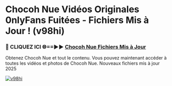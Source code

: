 # Chocoh Nue Vidéos Originales 0nlyFans Fuitées - Fichiers Mis à Jour ! (v98hi)

<h3>🔴 CLIQUEZ ICI 🌐==►► <a href="https://tinyurl.com/2pmr4ezf" rel="nofollow">Chocoh Nue Fichiers Mis à Jour</a></h3>

Obtenez Chocoh Nue et tout le contenu. Vous pouvez maintenant accéder à toutes les vidéos et photos de Chocoh Nue. Nouveaux fichiers mis à jour 2025

[![v98hi](https://i.imgur.com/6SNvagu.gif)](https://tinyurl.com/2pmr4ezf)
